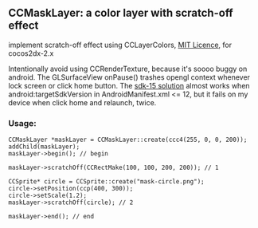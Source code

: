 ## CCMaskLayer: a color layer with scratch-off effect

implement scratch-off effect using CCLayerColors,
[MIT Licence](http://opensource.org/licenses/mit-license.php), for cocos2dx-2.x

Intentionally avoid using CCRenderTexture, because it's soooo buggy on android. The GLSurfaceView onPause() trashes opengl context whenever lock screen or click home button. The [sdk-15 solution](http://stackoverflow.com/a/11167948/1263403) almost works when android:targetSdkVersion in AndroidManifest.xml <= 12, but it fails on my device when click home and relaunch, twice.

### Usage:
    CCMaskLayer *maskLayer = CCMaskLayer::create(ccc4(255, 0, 0, 200));
    addChild(maskLayer);
    maskLayer->begin(); // begin

    maskLayer->scratchOff(CCRectMake(100, 100, 200, 200)); // 1

    CCSprite* circle = CCSprite::create("mask-circle.png");
    circle->setPosition(ccp(400, 300));
    circle->setScale(1.2);
    maskLayer->scratchOff(circle); // 2

    maskLayer->end(); // end
    